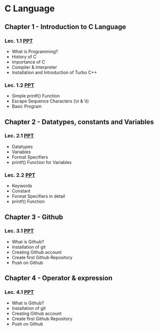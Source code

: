 # C Language

## Chapter 1 - Introduction to C Language

### Lec. 1.1 [PPT](ch_1/lec_1.1.pdf)
- What is Programming?
- History of C
- Importance of C
- Compiler & Interpreter
- Installation and Introduction of Turbo C++

### Lec. 1.2 [PPT](ch_1/lec_1.2.pdf)
- Simple printf() Function
- Escape Sequence Characters (\n & \t)
- Basic Program

## Chapter 2 - Datatypes, constants and Variables

### Lec. 2.1 [PPT](ch_2/lec_2.1.pdf)
- Datatypes
- Variables
- Format Specifiers
- printf() Function for Variables

### Lec. 2.2 [PPT](ch_2/lec_2.2.pdf)
- Keywords
- Constant
- Format Specifiers in detail
- printf() Function

## Chapter 3 - Github

### Lec. 3.1 [PPT](ch_3/Lec_3.1.pdf)
- What is Github?
- Installation of git
- Creating Github account
- Create first Github Repository
- Push on Github

## Chapter 4 - Operator & expression

### Lec. 4.1 [PPT](ch_4/Lec_4.1.pdf)
- What is Github?
- Installation of git
- Creating Github account
- Create first Github Repository
- Push on Github
